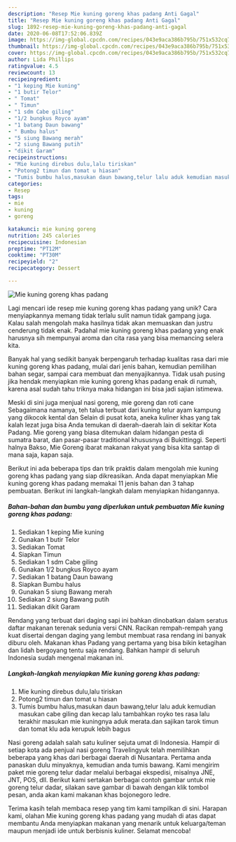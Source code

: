 ```yaml
---
description: "Resep Mie kuning goreng khas padang Anti Gagal"
title: "Resep Mie kuning goreng khas padang Anti Gagal"
slug: 1892-resep-mie-kuning-goreng-khas-padang-anti-gagal
date: 2020-06-08T17:52:06.839Z
image: https://img-global.cpcdn.com/recipes/043e9aca386b795b/751x532cq70/mie-kuning-goreng-khas-padang-foto-resep-utama.jpg
thumbnail: https://img-global.cpcdn.com/recipes/043e9aca386b795b/751x532cq70/mie-kuning-goreng-khas-padang-foto-resep-utama.jpg
cover: https://img-global.cpcdn.com/recipes/043e9aca386b795b/751x532cq70/mie-kuning-goreng-khas-padang-foto-resep-utama.jpg
author: Lida Phillips
ratingvalue: 4.5
reviewcount: 13
recipeingredient:
- "1 keping Mie kuning"
- "1 butir Telor"
- " Tomat"
- " Timun"
- "1 sdm Cabe giling"
- "1/2 bungkus Royco ayam"
- "1 batang Daun bawang"
- " Bumbu halus"
- "5 siung Bawang merah"
- "2 siung Bawang putih"
- "dikit Garam"
recipeinstructions:
- "Mie kuning direbus dulu,lalu tiriskan"
- "Potong2 timun dan tomat u hiasan"
- "Tumis bumbu halus,masukan daun bawang,telur lalu aduk kemudian masukan cabe giling dan kecap lalu tambahkan royko tes rasa lalu terakhir masukan mie kuningnya aduk merata.dan sajikan tarok timun dan tomat klu ada kerupuk lebih bagus"
categories:
- Resep
tags:
- mie
- kuning
- goreng

katakunci: mie kuning goreng 
nutrition: 245 calories
recipecuisine: Indonesian
preptime: "PT12M"
cooktime: "PT30M"
recipeyield: "2"
recipecategory: Dessert

---
```



![Mie kuning goreng khas padang](https://img-global.cpcdn.com/recipes/043e9aca386b795b/751x532cq70/mie-kuning-goreng-khas-padang-foto-resep-utama.jpg)

Lagi mencari ide resep mie kuning goreng khas padang yang unik? Cara menyiapkannya memang tidak terlalu sulit namun tidak gampang juga. Kalau salah mengolah maka hasilnya tidak akan memuaskan dan justru cenderung tidak enak. Padahal mie kuning goreng khas padang yang enak harusnya sih mempunyai aroma dan cita rasa yang bisa memancing selera kita.

Banyak hal yang sedikit banyak berpengaruh terhadap kualitas rasa dari mie kuning goreng khas padang, mulai dari jenis bahan, kemudian pemilihan bahan segar, sampai cara membuat dan menyajikannya. Tidak usah pusing jika hendak menyiapkan mie kuning goreng khas padang enak di rumah, karena asal sudah tahu triknya maka hidangan ini bisa jadi sajian istimewa.

Meski di sini juga menjual nasi goreng, mie goreng dan roti cane Sebagaimana namanya, teh talua terbuat dari kuning telur ayam kampung yang dikocok kental dan Selain di pusat kota, aneka kuliner khas yang tak kalah lezat juga bisa Anda temukan di daerah-daerah lain di sekitar Kota Padang. Mie goreng yang biasa ditemukan dalam hidangan pesta di sumatra barat, dan pasar-pasar traditional khususnya di Bukittinggi. Seperti halnya Bakso, Mie Goreng ibarat makanan rakyat yang bisa kita santap di mana saja, kapan saja.


Berikut ini ada beberapa tips dan trik praktis dalam mengolah mie kuning goreng khas padang yang siap dikreasikan. Anda dapat menyiapkan Mie kuning goreng khas padang memakai 11 jenis bahan dan 3 tahap pembuatan. Berikut ini langkah-langkah dalam menyiapkan hidangannya.

<!--inarticleads1-->

##### Bahan-bahan dan bumbu yang diperlukan untuk pembuatan Mie kuning goreng khas padang:

1. Sediakan 1 keping Mie kuning
1. Gunakan 1 butir Telor
1. Sediakan  Tomat
1. Siapkan  Timun
1. Sediakan 1 sdm Cabe giling
1. Gunakan 1/2 bungkus Royco ayam
1. Sediakan 1 batang Daun bawang
1. Siapkan  Bumbu halus
1. Gunakan 5 siung Bawang merah
1. Sediakan 2 siung Bawang putih
1. Sediakan dikit Garam


Rendang yang terbuat dari daging sapi ini bahkan dinobatkan dalam seratus daftar makanan terenak sedunia versi CNN. Racikan rempah-rempah yang kuat disertai dengan daging yang lembut membuat rasa rendang ini banyak diburu oleh. Makanan khas Padang yang pertama yang bisa bikin ketagihan dan lidah bergoyang tentu saja rendang. Bahkan hampir di seluruh Indonesia sudah mengenal makanan ini. 

<!--inarticleads2-->

##### Langkah-langkah menyiapkan Mie kuning goreng khas padang:

1. Mie kuning direbus dulu,lalu tiriskan
1. Potong2 timun dan tomat u hiasan
1. Tumis bumbu halus,masukan daun bawang,telur lalu aduk kemudian masukan cabe giling dan kecap lalu tambahkan royko tes rasa lalu terakhir masukan mie kuningnya aduk merata.dan sajikan tarok timun dan tomat klu ada kerupuk lebih bagus


Nasi goreng adalah salah satu kuliner sejuta umat di Indonesia. Hampir di setiap kota ada penjual nasi goreng Travelingyuk telah memilihkan beberapa yang khas dari berbagai daerah di Nusantara. Pertama anda panaskan dulu minyaknya, kemudian anda tumis bawang. Kami mengirim paket mie goreng telur dadar melalui berbagai ekspedisi, misalnya JNE, JNT, POS, dll. Berikut kami sertakan berbagai contoh gambar untuk mie goreng telur dadar, silakan save gambar di bawah dengan klik tombol pesan, anda akan kami makanan khas bojonegoro ledre. 

Terima kasih telah membaca resep yang tim kami tampilkan di sini. Harapan kami, olahan Mie kuning goreng khas padang yang mudah di atas dapat membantu Anda menyiapkan makanan yang menarik untuk keluarga/teman maupun menjadi ide untuk berbisnis kuliner. Selamat mencoba!
